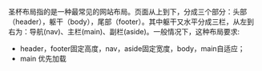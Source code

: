 圣杯布局指的是一种最常见的网站布局。页面从上到下，分成三个部分：头部（header），躯干（body），尾部（footer）。其中躯干又水平分成三栏，从左到右为：导航(nav)、主栏(main)、副栏(aside)。一般情况下，这种布局要求:

- header，footer固定高度，nav，aside固定宽度，body，main自适应；
- main 优先加载